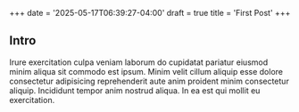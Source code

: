 +++
date = '2025-05-17T06:39:27-04:00'
draft = true
title = 'First Post'
+++

## Intro

Irure exercitation culpa veniam laborum do cupidatat pariatur eiusmod minim aliqua sit commodo est ipsum. Minim velit cillum aliquip esse dolore consectetur adipisicing reprehenderit aute anim proident minim consectetur aliquip. Incididunt tempor anim nostrud aliqua. In ea est qui mollit eu exercitation.